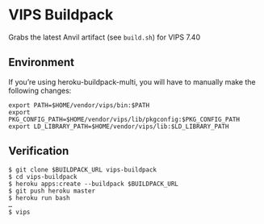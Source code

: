 # VIPS Buildpack

Grabs the latest Anvil artifact (see `build.sh`) for VIPS 7.40

## Environment

If you’re using heroku-buildpack-multi, you will have to manually make the following changes:

    export PATH=$HOME/vendor/vips/bin:$PATH
    export PKG_CONFIG_PATH=$HOME/vendor/vips/lib/pkgconfig:$PKG_CONFIG_PATH
    export LD_LIBRARY_PATH=$HOME/vendor/vips/lib:$LD_LIBRARY_PATH

## Verification

    $ git clone $BUILDPACK_URL vips-buildpack
    $ cd vips-buildpack
    $ heroku apps:create --buildpack $BUILDPACK_URL
    $ git push heroku master
    $ heroku run bash
    …
    $ vips 
